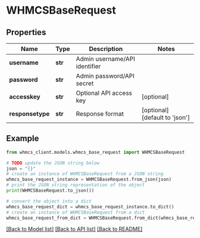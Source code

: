 # WHMCSBaseRequest


## Properties

Name | Type | Description | Notes
------------ | ------------- | ------------- | -------------
**username** | **str** | Admin username/API identifier | 
**password** | **str** | Admin password/API secret | 
**accesskey** | **str** | Optional API access key | [optional] 
**responsetype** | **str** | Response format | [optional] [default to 'json']

## Example

```python
from whmcs_client.models.whmcs_base_request import WHMCSBaseRequest

# TODO update the JSON string below
json = "{}"
# create an instance of WHMCSBaseRequest from a JSON string
whmcs_base_request_instance = WHMCSBaseRequest.from_json(json)
# print the JSON string representation of the object
print(WHMCSBaseRequest.to_json())

# convert the object into a dict
whmcs_base_request_dict = whmcs_base_request_instance.to_dict()
# create an instance of WHMCSBaseRequest from a dict
whmcs_base_request_from_dict = WHMCSBaseRequest.from_dict(whmcs_base_request_dict)
```
[[Back to Model list]](../README.md#documentation-for-models) [[Back to API list]](../README.md#documentation-for-api-endpoints) [[Back to README]](../README.md)


